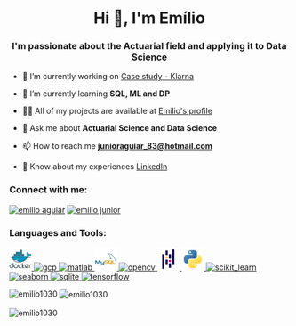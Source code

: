 <h1 align="center">Hi 👋, I'm Emílio</h1>
<h3 align="center">I'm passionate about the Actuarial field and applying it to Data Science</h3>

- 🔭 I’m currently working on [Case study - Klarna](https://github.com/Emilio1030/klarna)

- 🌱 I’m currently learning **SQL, ML and DP**

- 👨‍💻 All of my projects are available at [Emilio's profile](https://www.notion.so/Emilio-Aguiar-Data-Science-b58651082e564b26a09b8897f2bcd02f)

- 💬 Ask me about **Actuarial Science and Data Science**

- 📫 How to reach me **junioraguiar_83@hotmail.com**

- 📄 Know about my experiences [LinkedIn](https://www.linkedin.com/in/emilioaguiar/)

<h3 align="left">Connect with me:</h3>
<p align="left">
<a href="https://linkedin.com/in/emilio aguiar" target="blank"><img align="center" src="https://raw.githubusercontent.com/rahuldkjain/github-profile-readme-generator/master/src/images/icons/Social/linked-in-alt.svg" alt="emilio aguiar" height="30" width="40" /></a>
<a href="https://kaggle.com/emilio junior" target="blank"><img align="center" src="https://raw.githubusercontent.com/rahuldkjain/github-profile-readme-generator/master/src/images/icons/Social/kaggle.svg" alt="emilio junior" height="30" width="40" /></a>
</p>

<h3 align="left">Languages and Tools:</h3>
<p align="left"> <a href="https://www.docker.com/" target="_blank" rel="noreferrer"> <img src="https://raw.githubusercontent.com/devicons/devicon/master/icons/docker/docker-original-wordmark.svg" alt="docker" width="40" height="40"/> </a> <a href="https://cloud.google.com" target="_blank" rel="noreferrer"> <img src="https://www.vectorlogo.zone/logos/google_cloud/google_cloud-icon.svg" alt="gcp" width="40" height="40"/> </a> <a href="https://www.mathworks.com/" target="_blank" rel="noreferrer"> <img src="https://upload.wikimedia.org/wikipedia/commons/2/21/Matlab_Logo.png" alt="matlab" width="40" height="40"/> </a> <a href="https://www.mysql.com/" target="_blank" rel="noreferrer"> <img src="https://raw.githubusercontent.com/devicons/devicon/master/icons/mysql/mysql-original-wordmark.svg" alt="mysql" width="40" height="40"/> </a> <a href="https://opencv.org/" target="_blank" rel="noreferrer"> <img src="https://www.vectorlogo.zone/logos/opencv/opencv-icon.svg" alt="opencv" width="40" height="40"/> </a> <a href="https://pandas.pydata.org/" target="_blank" rel="noreferrer"> <img src="https://raw.githubusercontent.com/devicons/devicon/2ae2a900d2f041da66e950e4d48052658d850630/icons/pandas/pandas-original.svg" alt="pandas" width="40" height="40"/> </a> <a href="https://www.python.org" target="_blank" rel="noreferrer"> <img src="https://raw.githubusercontent.com/devicons/devicon/master/icons/python/python-original.svg" alt="python" width="40" height="40"/> </a> <a href="https://scikit-learn.org/" target="_blank" rel="noreferrer"> <img src="https://upload.wikimedia.org/wikipedia/commons/0/05/Scikit_learn_logo_small.svg" alt="scikit_learn" width="40" height="40"/> </a> <a href="https://seaborn.pydata.org/" target="_blank" rel="noreferrer"> <img src="https://seaborn.pydata.org/_images/logo-mark-lightbg.svg" alt="seaborn" width="40" height="40"/> </a> <a href="https://www.sqlite.org/" target="_blank" rel="noreferrer"> <img src="https://www.vectorlogo.zone/logos/sqlite/sqlite-icon.svg" alt="sqlite" width="40" height="40"/> </a> <a href="https://www.tensorflow.org" target="_blank" rel="noreferrer"> <img src="https://www.vectorlogo.zone/logos/tensorflow/tensorflow-icon.svg" alt="tensorflow" width="40" height="40"/> </a> </p>

<p><img align="left" src="https://github-readme-stats.vercel.app/api/top-langs?username=emilio1030&show_icons=true&locale=en&layout=compact" alt="emilio1030" /></p>

<p>&nbsp;<img align="center" src="https://github-readme-stats.vercel.app/api?username=emilio1030&show_icons=true&locale=en" alt="emilio1030" /></p>

<p><img align="center" src="https://github-readme-streak-stats.herokuapp.com/?user=emilio1030&" alt="emilio1030" /></p>
